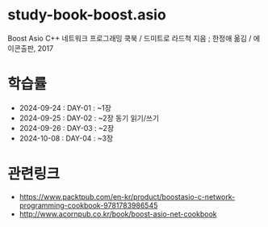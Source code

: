 # study-book-boost.asio

Boost Asio C++ 네트워크 프로그래밍 쿡북 / 드미트로 라드척 지음 ; 한정애 옮김 / 에이콘출판, 2017

# 학습률

- 2024-09-24 : DAY-01 : ~1장
- 2024-09-25 : DAY-02 : ~2장 동기 읽기/쓰기
- 2024-09-26 : DAY-03 : ~2장
- 2024-10-08 : DAY-04 : ~3장

# 관련링크

- https://www.packtpub.com/en-kr/product/boostasio-c-network-programming-cookbook-9781783986545
- http://www.acornpub.co.kr/book/boost-asio-net-cookbook
